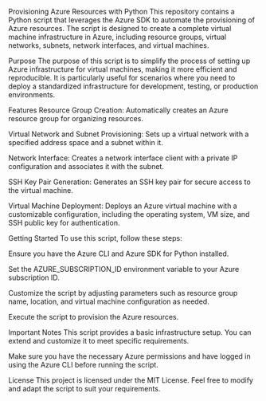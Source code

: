 Provisioning Azure Resources with Python
This repository contains a Python script that leverages the Azure SDK to automate the provisioning of Azure resources. The script is designed to create a complete virtual machine infrastructure in Azure, including resource groups, virtual networks, subnets, network interfaces, and virtual machines.

Purpose
The purpose of this script is to simplify the process of setting up Azure infrastructure for virtual machines, making it more efficient and reproducible. It is particularly useful for scenarios where you need to deploy a standardized infrastructure for development, testing, or production environments.

Features
Resource Group Creation: Automatically creates an Azure resource group for organizing resources.

Virtual Network and Subnet Provisioning: Sets up a virtual network with a specified address space and a subnet within it.

Network Interface: Creates a network interface client with a private IP configuration and associates it with the subnet.

SSH Key Pair Generation: Generates an SSH key pair for secure access to the virtual machine.

Virtual Machine Deployment: Deploys an Azure virtual machine with a customizable configuration, including the operating system, VM size, and SSH public key for authentication.

Getting Started
To use this script, follow these steps:

Ensure you have the Azure CLI and Azure SDK for Python installed.

Set the AZURE_SUBSCRIPTION_ID environment variable to your Azure subscription ID.

Customize the script by adjusting parameters such as resource group name, location, and virtual machine configuration as needed.

Execute the script to provision the Azure resources.

Important Notes
This script provides a basic infrastructure setup. You can extend and customize it to meet specific requirements.

Make sure you have the necessary Azure permissions and have logged in using the Azure CLI before running the script.

License
This project is licensed under the MIT License. Feel free to modify and adapt the script to suit your requirements.


